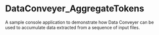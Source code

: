 # DataConveyer_AggregateTokens
A sample console application to demonstrate how Data Conveyer can be used to accumulate data extracted from a sequence of input files.
